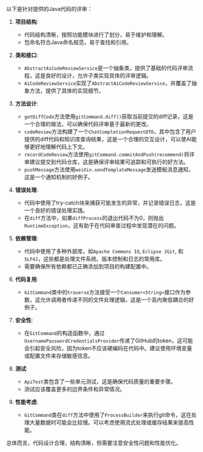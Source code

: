 以下是针对提供的Java代码的评审：

1. **项目结构**:
   - 代码结构清晰，按照功能模块进行了划分，易于维护和理解。
   - 包命名符合Java命名规范，易于查找和引用。

2. **类和接口**:
   - `AbstractAiCodeReviewService`是一个抽象类，提供了基础的代码评审流程，这是良好的设计，允许子类实现具体的评审逻辑。
   - `AiCodeReviewService`实现了`AbstractAiCodeReviewService`，并覆盖了抽象方法，提供了具体的实现细节。

3. **方法设计**:
   - `getDiffCode`方法使用`gitCommand.diff()`获取当前提交的diff记录，这是一个合理的做法，可以确保代码评审基于最新的更改。
   - `codeReview`方法构建了一个`ChatCompletionRequestDTO`，其中包含了用户提供的diff代码和知识库查询结果，这是一个合理的交互设计，可以使AI能够更好地理解代码上下文。
   - `recordCodeReview`方法使用`gitCommand.commitAndPush(recommend)`将评审建议提交到代码仓库，这是确保评审结果可追踪和可执行的好方法。
   - `pushMessage`方法使用`weiXin.sendTemplateMessage`发送模板消息通知，这是一个通知机制的好例子。

4. **错误处理**:
   - 代码中使用了try-catch块来捕获可能发生的异常，并记录错误日志，这是一个良好的错误处理实践。
   - 在`diff`方法中，如果`diffProcess`的退出代码不为0，则抛出`RuntimeException`，这有助于在代码审查过程中发现潜在的问题。

5. **依赖管理**:
   - 代码中使用了多种外部库，如`Apache Commons IO`, `Eclipse JGit`, 和 `SLF4J`，这些都是处理文件系统、版本控制和日志的常用库。
   - 需要确保所有依赖都已正确添加到项目的构建配置中。

6. **代码复用**:
   - `GitCommand`类中的`traverse`方法接受一个`Consumer<String>`接口作为参数，这允许调用者传递不同的文件处理逻辑，这是一个高内聚低耦合的好例子。

7. **安全性**:
   - 在`GitCommand`的构造函数中，通过`UsernamePasswordCredentialsProvider`传递了GitHub的token，这可能会引起安全风险，因为token不应该硬编码在代码中。建议使用环境变量或配置文件来存储敏感信息。

8. **测试**:
   - `ApiTest`类包含了一些单元测试，这是确保代码质量的重要步骤。
   - 测试应该覆盖更多的边界条件和异常情况。

9. **性能考虑**:
   - `GitCommand`类在`diff`方法中使用了`ProcessBuilder`来执行git命令，这在处理大量数据时可能会比较慢。可以考虑使用流式处理或缓存结果来提高性能。

总体而言，代码设计合理，结构清晰，但需要注意安全性问题和性能优化。